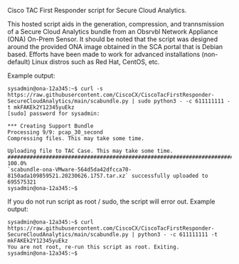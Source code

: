 Cisco TAC First Responder script for Secure Cloud Analytics.

This hosted script aids in the generation, compression, and trannsmission of a Secure Cloud Analytics bundle from an Obsrvbl Network Appliance (ONA) On-Prem Sensor. 
It should be noted that the script was designed around the provided ONA image obtained in the SCA portal that is Debian based. 
Efforts have been made to work for advanced installations (non-default) Linux distros such as Red Hat, CentOS, etc. 

Example output:
```
sysadmin@ona-12a345:~$ curl -s https://raw.githubusercontent.com/CiscoCX/CiscoTacFirstResponder-SecureCloudAnalytics/main/scabundle.py | sudo python3 - -c 611111111 -t mkFAKEk2Y12345yuEkz
[sudo] password for sysadmin:

*** Creating Support Bundle
Processing 9/9: pcap_30_second
Compressing files. This may take some time.

Uploading file to TAC Case. This may take some time.
######################################################################## 100.0%
`scabundle-ona-VMware-564d5da42dfcca70-8150ada109859521.20230626.1757.tar.xz` successfully uploaded to 695575321
sysadmin@ona-12a345:~$
```

If you do not run script as root / sudo, the script will error out. 
Example output: 
```
sysadmin@ona-12a345:~$ curl https://raw.githubusercontent.com/CiscoCX/CiscoTacFirstResponder-SecureCloudAnalytics/main/scabundle.py | python3 - -c 611111111 -t mkFAKEk2Y12345yuEkz
You are not root, re-run this script as root. Exiting.
sysadmin@ona-12a345:~$
```
